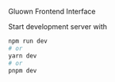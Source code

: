 Gluown Frontend Interface

Start development server with

```bash
npm run dev
# or
yarn dev
# or
pnpm dev
```

